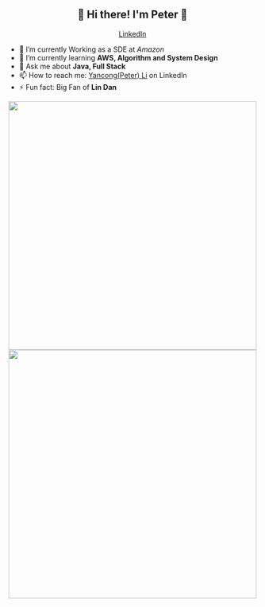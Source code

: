 <h2 align="center">👋  Hi there! I'm Peter 👋</h2>
<p align="center">
  <a href="https://www.linkedin.com/in/ubcpeterli/">LinkedIn</a> 
</p>

- 🔭 I’m currently Working as a SDE at *Amazon*
- 🌱 I’m currently learning **AWS, Algorithm and System Design**
- 💬 Ask me about **Java, Full Stack**
- 📫 How to reach me: [Yancong(Peter) Li](https://www.linkedin.com/in/ubcpeterli/) on LinkedIn
- ⚡ Fun fact: Big Fan of **Lin Dan**

<p align="center">
<!--   <img src="https://raw.githubusercontent.com/YancongLi/YancongLi/master/Dolphin.jpg" width="200"> -->
  <img src="https://www.mykhel.com/img/2017/11/lin-dan-e-15-1510750101.jpg" width="500">
  <img src="https://extranet.bwfbadminton.com/docs/players/50906/gallery/20180802_1714_WorldChampionships2018_MIK_1795.jpg" width="500">
</p>
